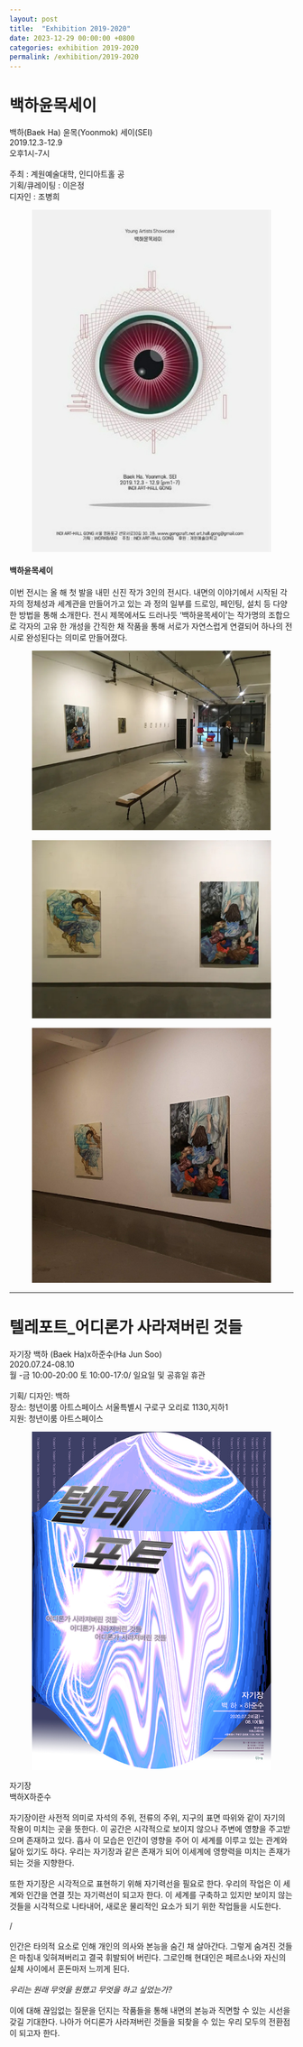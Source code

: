 ```yaml
---
layout: post
title:  "Exhibition 2019-2020"
date: 2023-12-29 00:00:00 +0800
categories: exhibition 2019-2020
permalink: /exhibition/2019-2020
---
```


<div class="exhibition">
  <div class="title">
    <h1>백하윤목세이</h1>
    <p>
      백하(Baek Ha) 윤목(Yoonmok) 세이(SEI)<br>
      2019.12.3-12.9<br>
      오후1시-7시<br><br>
      주최 : 계원예술대학, 인디아트홀 공<br>
      기획/큐레이팅 : 이은정<br>
      디자인 : 조병희<br>
    </p>
  </div>

  <div class="content">
    <figure class="exhibition">
      <a href="/assets/img/exhibition/2019-2020/2019_01.jpg" data-lightbox="exhibition-2019-2020" data-title="">
        <img src="/assets/img/exhibition/2019-2020/2019_01.jpg" alt="" title="">
      </a>
    </figure>
    <h4>백하윤목세이</h4>
    <p>
      이번 전시는 올 해 첫 발을 내민 신진 작가 3인의 전시다.
      내면의 이야기에서 시작된 각자의 정체성과 세계관을 만들어가고 있는 과
      정의 일부를 드로잉, 페인팅, 설치 등 다양한 방법을 통해 소개한다. 전시
      제목에서도 드러나듯 ‘백하윤목세이’는 작가명의 조합으로 각자의 고유
      한 개성을 간직한 채 작품을 통해 서로가 자연스럽게 연결되어 하나의 전
      시로 완성된다는 의미로 만들어졌다.
    </p>
    <figure class="exhibition">
      <a href="/assets/img/exhibition/2019-2020/2019_02.jpg" data-lightbox="exhibition-2019-2020" data-title="">
        <img src="/assets/img/exhibition/2019-2020/2019_02.jpg" alt="" title="">
      </a>
    </figure>
    <figure class="exhibition">
      <a href="/assets/img/exhibition/2019-2020/2019_03.jpg" data-lightbox="exhibition-2019-2020" data-title="">
        <img src="/assets/img/exhibition/2019-2020/2019_03.jpg" alt="" title="">
      </a>
    </figure>
    <figure class="exhibition">
      <a href="/assets/img/exhibition/2019-2020/2019_04.jpg" data-lightbox="exhibition-2019-2020" data-title="">
        <img src="/assets/img/exhibition/2019-2020/2019_04.jpg" alt="" title="">
      </a>
    </figure>
  </div>
</div>

<hr>

<div class="exhibition">
  <div class="title">
    <h1>텔레포트_어디론가 사라져버린 것들</h1>
    <p>
      자기장 백하 (Baek Ha)x하준수(Ha Jun Soo)<br>
      2020.07.24-08.10<br>
      월 -금 10:00-20:00 토 10:00-17:0/ 일요일 및 공휴일 휴관<br><br>
      기획/ 디자인: 백하<br>
      장소: 청년이룸 아트스페이스 서울특별시 구로구 오리로 1130,지하1<br>
      지원: 청년이룸 아트스페이스<br>
    </p>
  </div>

  <div class="content">
    <figure class="exhibition">
      <a href="/ssets/img/exhibition/2019-2020/2020_01.jpg" data-lightbox="exhibition-2019-2020" data-title="">
        <img src="/assets/img/exhibition/2019-2020/2020_01.jpg" alt="" title="">
      </a>
    </figure>
    <p>
      자기장<br>
      백하X하준수<br><br>
      자기장이란 사전적 의미로 자석의 주위, 전류의 주위, 지구의 표면 따위와 같이 자기의 작용이 미치는 곳을 뜻한다. 이 공간은 시각적으로 보이지 않으나 주변에 영향을 주고받으며 존재하고 있다. 흡사 이 모습은 인간이 영향을 주어 이 세계를 이루고 있는 관계와 닮아 있기도 하다. 우리는 자기장과 같은 존재가 되어 이세계에 영향력을 미치는 존재가 되는 것을 지향한다. <br><br>
      또한 자기장은 시각적으로 표현하기 위해 자기력선을 필요로 한다. 우리의 작업은 이 세계와 인간을 연결 짓는 자기력선이 되고자 한다. 이 세계를 구축하고 있지만 보이지 않는 것들을 시각적으로 나타내어, 새로운 물리적인 요소가 되기 위한 작업들을 시도한다.
      <br><br>/<br><br>
      인간은 타의적 요소로 인해 개인의 의사와 본능을 숨긴 채 살아간다. 그렇게 숨겨진 것들은 마침내 잊혀져버리고 결국 휘발되어 버린다. 그로인해 현대인은 페르소나와 자신의 실체 사이에서 혼돈마저 느끼게 된다.<br><br>
      <i>우리는 원래 무엇을 원했고 무엇을 하고 싶었는가?</i><br><br>
      이에 대해 끊임없는 질문을 던지는 작품들을 통해 내면의 본능과 직면할 수 있는 시선을 갖길 기대한다. 나아가 어디론가 사라져버린 것들을 되찾을 수 있는 우리 모두의 전환점이 되고자 한다.
    </p>
  </div>
</div>